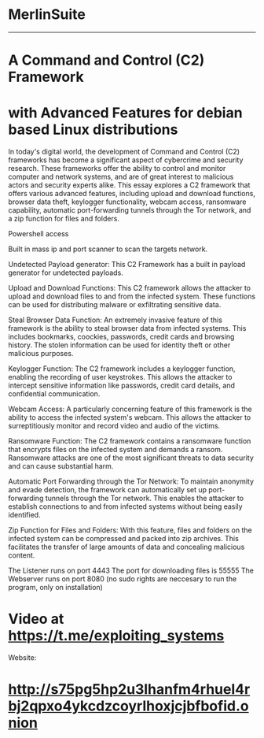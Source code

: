 # MerlinSuite
-------------------------------------------------------------------------------------------------------------
# A Command and Control (C2) Framework
# with Advanced Features for debian based Linux distributions

In today's digital world, the development of Command and Control (C2) frameworks has become a significant
aspect of cybercrime and security research. These frameworks offer the ability to control and monitor computer
and network systems, and are of great interest to malicious actors and security experts alike. This essay
explores a C2 framework that offers various advanced features, including upload and download functions,
browser data theft, keylogger functionality, webcam access, ransomware capability, automatic port-forwarding
tunnels through the Tor network, and a zip function for files and folders.

Powershell access

Built in mass ip and port scanner to scan the targets network.

Undetected Payload generator:
This C2 Framework has a built in payload generator for undetected payloads.

Upload and Download Functions:
This C2 framework allows the attacker to upload and download files to and from the infected system. These
functions can be used for distributing malware or exfiltrating sensitive data.

Steal Browser Data Function:
An extremely invasive feature of this framework is the ability to steal browser data from infected systems.
This includes bookmarks, coockies, passwords, credit cards and browsing history. The stolen information can be used
for identity theft or other malicious purposes.

Keylogger Function:
The C2 framework includes a keylogger function, enabling the recording of user keystrokes. This allows the
attacker to intercept sensitive information like passwords, credit card details, and confidential communication.

Webcam Access: A particularly concerning feature of this framework is the ability to access the infected
system's webcam. This allows the attacker to surreptitiously monitor and record video and audio of the victims.

Ransomware Function: The C2 framework contains a ransomware function that encrypts files on the infected system
and demands a ransom. Ransomware attacks are one of the most significant threats to data security and can cause
substantial harm.

Automatic Port Forwarding through the Tor Network:
To maintain anonymity and evade detection, the framework can automatically set up port-forwarding tunnels through
the Tor network. This enables the attacker to establish connections to and from infected systems without being
easily identified.

Zip Function for Files and Folders:
With this feature, files and folders on the infected system can be compressed and packed into zip archives. This
facilitates the transfer of large amounts of data and concealing malicious content.

The Listener runs on port 4443
The port for downloading files is 55555
The Webserver runs on port 8080
(no sudo rights are neccesary to run the program, only on installation)

# Video at https://t.me/exploiting_systems

Website:
# http://s75pg5hp2u3lhanfm4rhuel4rbj2qpxo4ykcdzcoyrlhoxjcjbfbofid.onion
